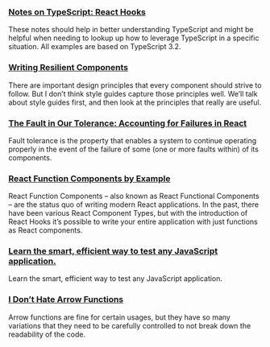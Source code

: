 ### [Notes on TypeScript: React Hooks](https://dev.to/busypeoples/notes-on-typescript-react-hooks-28j2)

These notes should help in better understanding TypeScript and might be helpful when needing to lookup up how to leverage TypeScript in a specific situation. All examples are based on TypeScript 3.2.

### [Writing Resilient Components](https://overreacted.io/writing-resilient-components/)

There are important design principles that every component should strive to follow. But I don’t think style guides capture those principles well. We’ll talk about style guides first, and then look at the principles that really are useful.

### [The Fault in Our Tolerance: Accounting for Failures in React](https://aweary.dev/fault-tolerance-react/)

Fault tolerance is the property that enables a system to continue operating properly in the event of the failure of some (one or more faults within) of its components.

### [React Function Components by Example](https://www.robinwieruch.de/react-function-component/)

React Function Components – also known as React Functional Components – are the status quo of writing modern React applications. In the past, there have been various React Component Types, but with the introduction of React Hooks it’s possible to write your entire application with just functions as React components.

### [Learn the smart, efficient way to test any JavaScript application.](https://testingjavascript.com/)

Learn the smart, efficient way to test any JavaScript application.

### [I Don’t Hate Arrow Functions](https://davidwalsh.name/i-dont-hate-arrow-functions)

Arrow functions are fine for certain usages, but they have so many variations that they need to be carefully controlled to not break down the readability of the code.